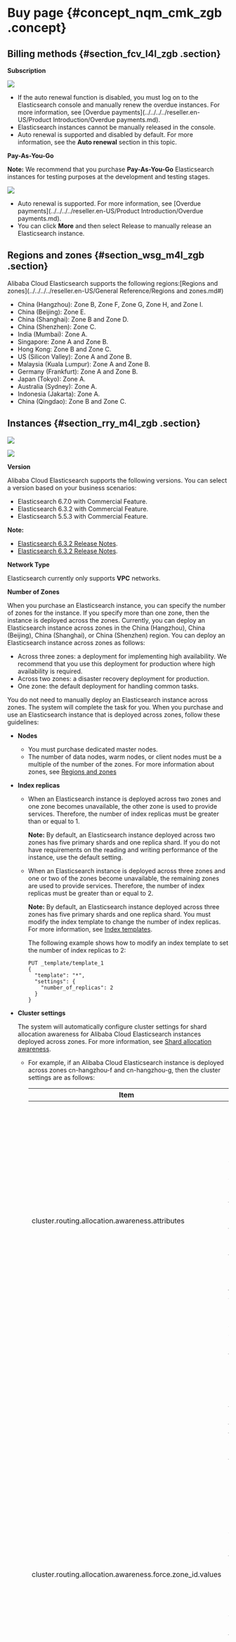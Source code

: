 # Buy page {#concept_nqm_cmk_zgb .concept}

## Billing methods {#section_fcv_l4l_zgb .section}

**Subscription** 

![](http://static-aliyun-doc.oss-cn-hangzhou.aliyuncs.com/assets/img/134283/155918695239941_en-US.png)

-   If the auto renewal function is disabled, you must log on to the Elasticsearch console and manually renew the overdue instances. For more information, see [Overdue payments](../../../../reseller.en-US/Product Introduction/Overdue payments.md).
-   Elasticsearch instances cannot be manually released in the console.
-   Auto renewal is supported and disabled by default. For more information, see the **Auto renewal** section in this topic.

 **Pay-As-You-Go** 

**Note:** We recommend that you purchase **Pay-As-You-Go** Elasticsearch instances for testing purposes at the development and testing stages.

![](http://static-aliyun-doc.oss-cn-hangzhou.aliyuncs.com/assets/img/134283/155918695339942_en-US.png)

-   Auto renewal is supported. For more information, see [Overdue payments](../../../../reseller.en-US/Product Introduction/Overdue payments.md).
-   You can click **More** and then select Release to manually release an Elasticsearch instance.

## Regions and zones {#section_wsg_m4l_zgb .section}

Alibaba Cloud Elasticsearch supports the following regions:[Regions and zones](../../../../reseller.en-US/General Reference/Regions and zones.md#)

-   China \(Hangzhou\): Zone B, Zone F, Zone G, Zone H, and Zone I.
-   China \(Beijing\): Zone E.
-   China \(Shanghai\): Zone B and Zone D.
-   China \(Shenzhen\): Zone C.
-   India \(Mumbai\): Zone A.
-   Singapore: Zone A and Zone B.
-   Hong Kong: Zone B and Zone C.
-   US \(Silicon Valley\): Zone A and Zone B.
-   Malaysia \(Kuala Lumpur\): Zone A and Zone B.
-   Germany \(Frankfurt\): Zone A and Zone B.
-   Japan \(Tokyo\): Zone A.
-   Australia \(Sydney\): Zone A.
-   Indonesia \(Jakarta\): Zone A.
-   China \(Qingdao\): Zone B and Zone C.

## Instances {#section_rry_m4l_zgb .section}

![](http://static-aliyun-doc.oss-cn-hangzhou.aliyuncs.com/assets/img/134283/155918695339948_en-US.png)

![](http://static-aliyun-doc.oss-cn-hangzhou.aliyuncs.com/assets/img/134283/155918695339950_en-US.png)

 **Version** 

Alibaba Cloud Elasticsearch supports the following versions. You can select a version based on your business scenarios:

-   Elasticsearch 6.7.0 with Commercial Feature.
-   Elasticsearch 6.3.2 with Commercial Feature.
-   Elasticsearch 5.5.3 with Commercial Feature.

**Note:** 

-   [Elasticsearch 6.3.2 Release Notes](https://www.elastic.co/guide/en/elasticsearch/reference/6.3/release-notes-6.3.2.html).
-   [Elasticsearch 6.3.2 Release Notes](https://www.elastic.co/guide/en/elasticsearch/reference/5.5/release-notes-5.5.3.html).

 **Network Type** 

Elasticsearch currently only supports **VPC** networks.

 **Number of Zones** 

When you purchase an Elasticsearch instance, you can specify the number of zones for the instance. If you specify more than one zone, then the instance is deployed across the zones. Currently, you can deploy an Elasticsearch instance across zones in the China \(Hangzhou\), China \(Beijing\), China \(Shanghai\), or China \(Shenzhen\) region. You can deploy an Elasticsearch instance across zones as follows:

-   Across three zones: a deployment for implementing high availability. We recommend that you use this deployment for production where high availability is required.
-   Across two zones: a disaster recovery deployment for production.
-   One zone: the default deployment for handling common tasks.

You do not need to manually deploy an Elasticsearch instance across zones. The system will complete the task for you. When you purchase and use an Elasticsearch instance that is deployed across zones, follow these guidelines:

-   **Nodes** 
    -   You must purchase dedicated master nodes.
    -   The number of data nodes, warm nodes, or client nodes must be a multiple of the number of the zones. For more information about zones, see [Regions and zones](https://www.alibabacloud.com/help/zh/doc-detail/40654.htm)
-   **Index replicas** 
    -   When an Elasticsearch instance is deployed across two zones and one zone becomes unavailable, the other zone is used to provide services. Therefore, the number of index replicas must be greater than or equal to 1.

        **Note:** By default, an Elasticsearch instance deployed across two zones has five primary shards and one replica shard. If you do not have requirements on the reading and writing performance of the instance, use the default setting.

    -   When an Elasticsearch instance is deployed across three zones and one or two of the zones become unavailable, the remaining zones are used to provide services. Therefore, the number of index replicas must be greater than or equal to 2.

        **Note:** By default, an Elasticsearch instance deployed across three zones has five primary shards and one replica shard. You must modify the index template to change the number of index replicas. For more information, see [Index templates](https://www.elastic.co/guide/en/elasticsearch/reference/5.5/indices-templates.html).

        The following example shows how to modify an index template to set the number of index replicas to 2:

        ``` {#codeblock_4py_z1k_zx6}
        PUT _template/template_1
        {
          "template": "*",
          "settings": {
            "number_of_replicas": 2
          }
        }                                
        ```

-   **Cluster settings** 

    The system will automatically configure cluster settings for shard allocation awareness for Alibaba Cloud Elasticsearch instances deployed across zones. For more information, see [Shard allocation awareness](https://www.elastic.co/guide/en/elasticsearch/reference/master/allocation-awareness.html).

    -   For example, if an Alibaba Cloud Elasticsearch instance is deployed across zones cn-hangzhou-f and cn-hangzhou-g, then the cluster settings are as follows:

        |Item|Description|Value|
        |----|-----------|-----|
        |cluster.routing.allocation.awareness.attributes|Indicates the node attributes that are specified as shard allocation awareness attributes for Alibaba Cloud Elasticsearch. The Alibaba Cloud Elasticsearch instance identifies the zone of a node by adding Enode.attr.zone\_id to the startup parameter of the node. Therefore, this parameter is set to zone\_id. **Do not call the Elasticsearch API to change the value of this parameter. Otherwise, exceptions may occur.**|"zone\_id"|
        |cluster.routing.allocation.awareness.force.zone\_id.values|Indicates whether forced awareness is enabled or disabled for replica allocation. Forced awareness prevents a zone from being overloaded when the other zones fail. For example, an index has one primary shard and three replica shards. The Elasticsearch instance is deployed across zones cn-hangzhou-f and cn-hangzhou-g. According to the shard allocation awareness policy, two shards are allocated to zone cn-hangzhou-f and two shards are allocated to zone cn-hangzhou-g. When zone cn-hangzhou-f fails, forced awareness can prevent the system from reallocating the shards of zone cn-hangzhou-f to zone cn-hangzhou-g. Otherwise, zone cn-hangzhou-g has to host all the shards, which may be overloaded. **By default, forced awareness is disabled. You can change the setting as needed.**|\["cn-hangzhou-f", "cn-hangzhou-g"\]|

    -   An Alibaba Cloud Elasticsearch instance deployed across zones adds `-Enode.attr.zone_id` to the startup parameter of a node. For example, if the node is deployed in zone cn-hangzhou-g, then `-Enode.attr.zone_id=cn-hangzhou-g` is added to the startup parameter of the node.

 **VPC** 

Select a VPC network in the corresponding region.

**Note:** If you want to use an Alibaba Cloud ECS instance to access your Alibaba Cloud Elasticsearch instance in a VPC network, make sure that the ECS instance and Elasticsearch instance are connected to the same VPC network.

 **VSwitches** 

After you have specified a VPC network, only VSwitches in the zones supported by the region of your Elasticsearch instance are displayed.

-   If no VSwitch is available in the supported zones, you must manually create a VSwitch in one of the supported zones.
-   Make sure that the number of VSwitch IP addresses is no less than 256. Otherwise, the system displays a message indicating insufficient private IP addresses.

 **Instance types and specifications** 

The following table shows the supported instance types and the relevant specifications. For more information about prices of different instance types, see [Pricing](https://www.alibabacloud.com/product/elasticsearch).

|Instance type|Specification|
|-------------|-------------|
|Cloud disk type|1-Core 2 GB \(testing only\), 2-Core 4 GB, 2-Core 8 GB, 4-Core 16 GB, 8-Core 32 GB, 16-Core 32 GB, and 16-Core 64 GB.|
|Local SSD type|8-Core 32 GB \(894 GB of disk space\) and 16-Core 64 GB \(1,788 GB of disk space\).|
|Local SATA type|8-Core 32 GB \(22,000 GB of disk space\) and 16-Core 64 GB \(44,000 GB of disk space\).|

**Note:** The 1-Core 2 GB instances are only for testing purposes. Do not use them for production purposes. The SLA does not cover these instances.

 **Nodes** 

The number of data nodes that you need to purchase.

**Note:** 

-   You must purchase a minimum of two data nodes. Use caution because a cluster that contains only two data nodes may have the split-brain syndrome.
-   The default number of data nodes is 3. Valid values: from 2 to 50.

 **Dedicated master nodes** 

You can select **Dedicated Master Node** on the Alibaba Cloud Elasticsearch buy page and then purchase dedicated master nodes for your Elasticsearch instance. You can also select **Dedicated Master Node** on the Configuration Upgrade page to purchase or upgrade dedicated master nodes. We recommend that you purchase dedicated master nodes to improve the stability of your service.

Alibaba Cloud Elasticsearch dedicated master nodes support the following specifications. For more information about the prices of different specifications, see [Pricing](https://www.alibabacloud.com/product/elasticsearch).

-   1-Core 2 GB \(currently unavailable\)
-   2-Core 8 GB \(default\)
-   - 4-Core 16 GB
-   8-Core 32 GB
-   16-core 32 GB
-   16-Core 64 GB

**Note:** 

-   The minimum dedicated master node specification that you can purchase on the Alibaba Cloud Elasticsearch instance buy page or Configuration Upgrade page is 2-Core 8 GB. If you have already purchased dedicated master nodes with a specification higher than 1-Core 2 GB, the Dedicated Master Node option on the Configuration Upgrade page will be automatically selected.
-   You can select **Dedicated Master Node** on the Alibaba Cloud Elasticsearch instance buy page to purchase dedicated master nodes. The dedicated master nodes will be billed based the specification that you have selected.
-   You can select **Dedicated Master Node** on the Configuration Upgrade page to purchase dedicated master nodes. You can also upgrade the **dedicated master node specification**. The upgraded dedicated master nodes will be billed based on the new specification. If you are using free dedicated master nodes, they will be billed after you upgrade their specification.
-   If you have purchased dedicated master nodes when purchasing an Alibaba Cloud Elasticsearch instance but the Dedicated Master Node option on the Configuration Upgrade page is not selected, this means that dedicated master nodes that you have purchased are 1-Core 2 GB.

**Note:** 

-   If you have purchased 10 or more data nodes, the dedicated master node feature is automatically disabled. You must manually purchase dedicated master nodes.
-   The default number of dedicated master nodes is 3 and cannot be changed.
-   The default dedicated master node specification is 2-Core 8 GB. You can change the specification based on your business needs.
-   The default storage type of dedicate master nodes is SSD and cannot be changed.
-   The default storage space specified for each dedicated master node is 20 GB and cannot be changed.
-   You cannot release your purchased dedicated master nodes.
-   You cannot downgrade the dedicated master nodes that you have purchased.

 **Client nodes** 

For CPU intensive services, we recommend that you purchase client nodes to share the CPU overheads on the data nodes so that you can improve the performance and stability of your services. For example, you can use client nodes to share the overheads if too many aggregation operations are performed. For more information about client nodes, see [Node types](https://www.elastic.co/guide/en/elasticsearch/reference/6.3/modules-node.html) on the official Elasticsearch website. For more information about the prices of different node specifications, see [Pricing](https://www.alibabacloud.com/product/elasticsearch).

Alibaba Cloud Elasticsearch client nodes support the following specifications. For more information about the prices of different node specifications, see [Pricing](https://www.alibabacloud.com/product/elasticsearch).

-   - 2-Core 8 GB \(default\)
-   - 4-Core 16 GB
-   8-Core 32 GB
-   16-core 32 GB
-   16-Core 64 GB

**Note:** 

-   To purchase client nodes, select **Client Node** on the Alibaba Cloud Elasticsearch instance buy page. The client nodes will be billed based on the specification that you have specified.
-   You can select **Client Node** on the Configuration Upgrade page to purchase client nodes or upgrade the **client node specification**. The upgraded client nodes will be billed based on the new specification.

**Note:** 

-   The default number of client nodes is 2. Valid values: from 2 to 25.
-   The default client node specification is 2-Core 8 GB and cannot be changed.
-   The default storage type of client nodes is ultra disk and cannot be changed.
-   The default storage space specified for each client node is 20 GB and cannot be changed.
-   You cannot release your purchased client nodes.
-   You cannot downgrade the client nodes that you have purchased.

 **Warm node** 

If your business uses the following indexes, we recommend that you purchase warm nodes to handle infrequently queried indexes. This improves the data processing performance and service stability. For more information, see [Hot-warm architecture in Elasticsearch 5.x](https://www.elastic.co/cn/blog/hot-warm-architecture-in-elasticsearch-5-x).

-   Frequently queried or written indexes
-   Infrequently queried or written indexes, typically indexes of records.

 **Hot-warm architecture** 

If you select Warm Node on the Alibaba Cloud Elasticsearch instance buy page or Configuration Upgrade page, `-Enode.attr.box_type` is then added to the node startup parameter.

|Node type|Startup parameter|
|---------|-----------------|
|Data nodes|-Enode.attr.box\_type=hot|
|Warm node|-Enode.attr.box\_type=warm|

Alibaba Cloud Elasticsearch warm nodes support the following specifications. For more information about the prices of different specifications, see [Pricing](https://www.alibabacloud.com/product/elasticsearch).

-   - 2-Core 8 GB \(default\)
-   - 4-Core 16 GB
-   - 8-Core 32 GB

**Note:** 

-   To purchase warm nodes, select **Client Node** on the Alibaba Cloud Elasticsearch instance buy page. The warm nodes will be billed based on the specification that you have specified.
-   You can select **Warm Node** on the Configuration Upgrade page to purchase warm nodes or upgrade the **warm node specification**. The upgraded warm nodes will be billed based on the new specification.
-   Each ultra disk can provide up to 5 TB of storage space. Ultra disks are cost-effective and can be used in scenarios such as logging and analyzing large amounts of data.

    Ultra disks larger than 2 TB cannot be expanded because they are ran in disk arrays or RAID 0.

-   An ultra disk provides up to 5,120 GB \(5 TB\) of storage space. When the storage space that you specify exceeds 2,048 GB, only 2,560 GB, 3,072 GB, 3,584 GB, 4,096 GB, 4,608 GB, and 5,120 GB are available.

**Note:** 

-   The default number of warm nodes is 2. Valid values: from 2 to 50.
-   The default warm node specification is 2-Core 8 GB. You can change the specification based on your business needs.
-   The default storage type of warm nodes is ultra disk and cannot be changed.
-   The default storage space specified for each warm node is 500 GB and cannot be changed.
-   You cannot release your purchased warm nodes.
-   You cannot downgrade the warm nodes that you have purchased.

## Storage {#section_bbk_n4l_zgb .section}

![](http://static-aliyun-doc.oss-cn-hangzhou.aliyuncs.com/assets/img/134283/155918695339957_en-US.png)

 **Storage types** 

**SSD \(default\)**

Each SSD can provide up to 2 TB of storage space. An SSD can be used in online analysis and search scenarios that require high input/output operations per second \(IOPS\) and fast response.

 **Ultra disk** 

Each ultra disk can provide up to 5 TB of storage space. Ultra disks are cost-effective and can be used in scenarios such as logging and analyzing large amounts of data.

**Ultra disks larger than 2 TB cannot be expanded because they are ran in disk arrays or RAID 0.**

 **Storage space per node** 

**SSD:**

-   An SSD can provide up to 2,048 GB \(2 TB\) of storage space.

**Ultra disk:**

-   An ultra disk can provide up to 5,120 GB \(5 TB\) of storage space. When the storage space that you specify exceeds 2,048 GB, only 2,560 GB, 3,072 GB, 3,584 GB, 4,096 GB, 4,608 GB, and 5,120 GB are available.
-   For Alibaba Cloud Elasticsearch instances that have already been purchased, if the disks are smaller than 2 TB, you can only expand them up to 2 TB. If the disks size are larger than 2 TB, you cannot expand the disk size.

## Password {#section_qhh_44l_zgb .section}

When purchasing an Alibaba Cloud Elasticsearch instance, you must set the password for the \`elastic\` account. The password cannot be empty.

![](http://static-aliyun-doc.oss-cn-hangzhou.aliyuncs.com/assets/img/134283/155918695339958_en-US.png)

 **Username** 

By default, the `elastic` username is used to log on to Alibaba Cloud Elasticsearch instances and the Kibana console.

**Note:** If the \`elastic\` account is used to log on to your Alibaba Cloud Elasticsearch instance, it may take a certain period of time for the new password to take effect. During this period of time, you may not be able to access your service. Therefore, we recommend that you do not use the \`elastic\` account to access your service. You can create a user role in the Kibana console to access your service.

 **Password** 

Set a password for the `elastic` account according to the password rules.

## Purchase plan {#section_ev5_44l_zgb .section}

You can slide to select a subscription duration to meet your business needs. Supported subscription duration: from 1 to 9 months and from 1 to 3 years.

![](http://static-aliyun-doc.oss-cn-hangzhou.aliyuncs.com/assets/img/134283/155918695339959_en-US.png)

 **Subscription duration** 

The **default subscription duration is one month** for **Subscription-based** Alibaba Cloud Elasticsearch instances.

 **Auto renewal** 

-   You can select **Auto Renew** on the buy page to enable this function.
-   You can enable this function for your purchased Subscription-based Elasticesearch instances on the [Renew](https://renew.console.aliyun.com/center#/renew/elasticsearchpre) page.

**Note:** 

-   Monthly subscription: the auto renewal cycle is one month.
-   Annual subscription: the auto renewal cycle is one year.

## Node types {#section_hxl_p4l_zgb .section}

|Node types|Description|
|----------|-----------|
|Data nodes|Act as data nodes if you have purchased dedicated master nodes. Act as data nodes and dedicated master nodes if no dedicated master node has been purchased.|
|Dedicated master nodes|Act as dedicated master nodes.|
|Client nodes|Act as client nodes.|
|Warm node|Act as data nodes and dedicated master nodes if no dedicated master node has been purchased. Act as data nodes if you have purchased dedicated master nodes.|

## Node types and specification families {#section_s4x_p4l_zgb .section}

The following table shows the available node types and the instance types that support the corresponding node type.

|Node types|Instance type|
|----------|-------------|
|Data nodes|Cloud disk type, local SSD type, and local SATA type.|
|Dedicated master nodes|Cloud disk type with a minimum configuration of 2-Core and 8 GB.|
|Client nodes|Cloud disk type with a minimum configuration of 2-Core and 8 GB.|
|Warm node|Cloud disk type with a minimum configuration of 2-Core and 8 GB.|

